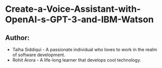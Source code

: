 # Create-a-Voice-Assistant-with-OpenAI-s-GPT-3-and-IBM-Watson

## Author:
- Talha Siddiqui - A passionate individual who loves to work in the realm of software development.
- Rohit Arora - A life-long learner that develops cool technology.
